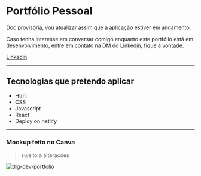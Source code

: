 # Portfólio Pessoal

Doc provisória, vou atualizar assim que a aplicação estiver em andamento.

Caso tenha interesse em conversar comigo enquanto este portfólio está em desenvolvimento, entre em contato na DM do Linkedin, fique à vontade.

[Linkedin](https://www.linkedin.com/in/diego-bezerra-martins-670561106)

---

## Tecnologias que pretendo aplicar

- Html
- CSS
- Javascript
- React
- Deploy on netlify

---

### Mockup feito no Canva

> sujeito a alterações

![dig-dev-portfolio](https://github.com/user-attachments/assets/5fb36639-d1c8-493c-9594-46ee56a4c7d0)
